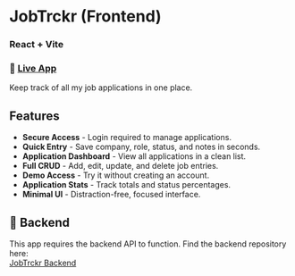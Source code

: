 # JobTrckr (Frontend)

### React + Vite

### :rocket: [Live App](https://jobtrckr.netlify.app/)

Keep track of all my job applications in one place.

## Features

- **Secure Access** - Login required to manage applications.
- **Quick Entry** - Save company, role, status, and notes in seconds.
- **Application Dashboard** - View all applications in a clean list.
- **Full CRUD** - Add, edit, update, and delete job entries.
- **Demo Access** - Try it without creating an account.
- **Application Stats** - Track totals and status percentages.
- **Minimal UI** - Distraction-free, focused interface.

## 🔗 Backend

This app requires the backend API to function. Find the backend repository here:  
[JobTrckr Backend](https://github.com/RastkoD/job-tracker_be)
